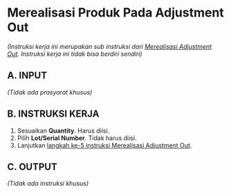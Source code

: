 # Merealisasi Produk Pada Adjustment Out

*(Instruksi kerja ini merupakan sub instruksi dari [Merealisasi Adjustment Out](./transfer.md). Instruksi kerja ini tidak bisa berdiri sendiri)*

## A. INPUT

*(Tidak ada prasyarat khusus)*

## B. INSTRUKSI KERJA

1. Sesuaikan **Quantity**. Harus diisi.
2. Pilih **Lot/Serial Number**. Tidak harus diisi.
3. Lanjutkan [langkah ke-5 instruksi Merealisasi Adjustment Out](./transfer.md#l5).

## C. OUTPUT

*(Tidak ada instruksi khusus)*

